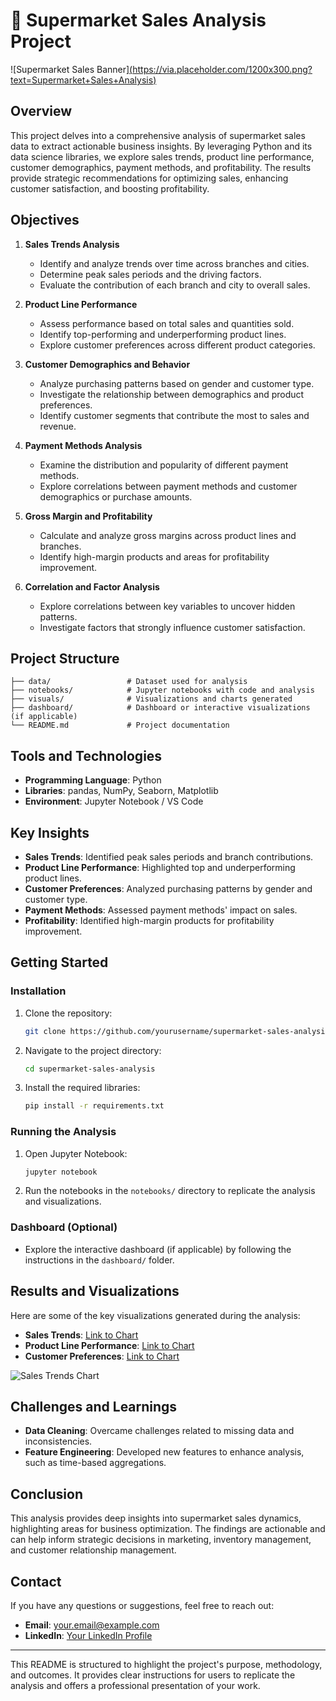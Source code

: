 # 🛒 **Supermarket Sales Analysis Project**

![Supermarket Sales Banner][(https://via.placeholder.com/1200x300.png?text=Supermarket+Sales+Analysis)](https://stock.adobe.com/search?k=cartoon+supermarket)

## **Overview**

This project delves into a comprehensive analysis of supermarket sales data to extract actionable business insights. By leveraging Python and its data science libraries, we explore sales trends, product line performance, customer demographics, payment methods, and profitability. The results provide strategic recommendations for optimizing sales, enhancing customer satisfaction, and boosting profitability.

## **Objectives**

1. **Sales Trends Analysis**
   - Identify and analyze trends over time across branches and cities.
   - Determine peak sales periods and the driving factors.
   - Evaluate the contribution of each branch and city to overall sales.

2. **Product Line Performance**
   - Assess performance based on total sales and quantities sold.
   - Identify top-performing and underperforming product lines.
   - Explore customer preferences across different product categories.

3. **Customer Demographics and Behavior**
   - Analyze purchasing patterns based on gender and customer type.
   - Investigate the relationship between demographics and product preferences.
   - Identify customer segments that contribute the most to sales and revenue.

4. **Payment Methods Analysis**
   - Examine the distribution and popularity of different payment methods.
   - Explore correlations between payment methods and customer demographics or purchase amounts.

5. **Gross Margin and Profitability**
   - Calculate and analyze gross margins across product lines and branches.
   - Identify high-margin products and areas for profitability improvement.

6. **Correlation and Factor Analysis**
   - Explore correlations between key variables to uncover hidden patterns.
   - Investigate factors that strongly influence customer satisfaction.

## **Project Structure**

```plaintext
├── data/                 # Dataset used for analysis
├── notebooks/            # Jupyter notebooks with code and analysis
├── visuals/              # Visualizations and charts generated
├── dashboard/            # Dashboard or interactive visualizations (if applicable)
└── README.md             # Project documentation
```

## **Tools and Technologies**

- **Programming Language**: Python
- **Libraries**: pandas, NumPy, Seaborn, Matplotlib
- **Environment**: Jupyter Notebook / VS Code

## **Key Insights**

- **Sales Trends**: Identified peak sales periods and branch contributions.
- **Product Line Performance**: Highlighted top and underperforming product lines.
- **Customer Preferences**: Analyzed purchasing patterns by gender and customer type.
- **Payment Methods**: Assessed payment methods' impact on sales.
- **Profitability**: Identified high-margin products for profitability improvement.

## **Getting Started**

### **Installation**

1. Clone the repository:
    ```bash
    git clone https://github.com/yourusername/supermarket-sales-analysis.git
    ```
2. Navigate to the project directory:
    ```bash
    cd supermarket-sales-analysis
    ```
3. Install the required libraries:
    ```bash
    pip install -r requirements.txt
    ```

### **Running the Analysis**

1. Open Jupyter Notebook:
    ```bash
    jupyter notebook
    ```
2. Run the notebooks in the `notebooks/` directory to replicate the analysis and visualizations.

### **Dashboard (Optional)**

- Explore the interactive dashboard (if applicable) by following the instructions in the `dashboard/` folder.

## **Results and Visualizations**

Here are some of the key visualizations generated during the analysis:

- **Sales Trends**: [Link to Chart](#)
- **Product Line Performance**: [Link to Chart](#)
- **Customer Preferences**: [Link to Chart](#)

![Sales Trends Chart](https://via.placeholder.com/600x400.png?text=Sales+Trends)

## **Challenges and Learnings**

- **Data Cleaning**: Overcame challenges related to missing data and inconsistencies.
- **Feature Engineering**: Developed new features to enhance analysis, such as time-based aggregations.

## **Conclusion**

This analysis provides deep insights into supermarket sales dynamics, highlighting areas for business optimization. The findings are actionable and can help inform strategic decisions in marketing, inventory management, and customer relationship management.

## **Contact**

If you have any questions or suggestions, feel free to reach out:

- **Email**: [your.email@example.com](mailto:your.email@example.com)
- **LinkedIn**: [Your LinkedIn Profile](https://www.linkedin.com/in/yourusername/)

---

This README is structured to highlight the project's purpose, methodology, and outcomes. It provides clear instructions for users to replicate the analysis and offers a professional presentation of your work.
